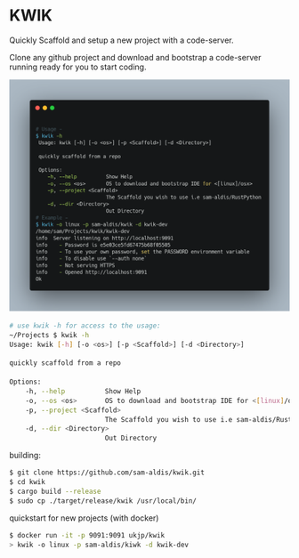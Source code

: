 # KWIK

Quickly Scaffold and setup a new project with a code-server.

Clone any github project and download and bootstrap a code-server
running ready for you to start coding.

![](./kwik-full.png)


```sh
# use kwik -h for access to the usage:
~/Projects $ kwik -h
Usage: kwik [-h] [-o <os>] [-p <Scaffold>] [-d <Directory>]

quickly scaffold from a repo

Options:
    -h, --help          Show Help
    -o, --os <os>       OS to download and bootstrap IDE for <[linux]/osx>
    -p, --project <Scaffold>
                        The Scaffold you wish to use i.e sam-aldis/RustPython
    -d, --dir <Directory>
                        Out Directory

```

building:
```sh
$ git clone https://github.com/sam-aldis/kwik.git
$ cd kwik
$ cargo build --release
$ sudo cp ./target/release/kwik /usr/local/bin/
```

quickstart for new projects (with docker)
```sh
$ docker run -it -p 9091:9091 ukjp/kwik
> kwik -o linux -p sam-aldis/kiwk -d kwik-dev
```
